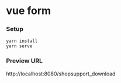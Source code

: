 # vue form

### Setup
```
yarn install
yarn serve
```

### Preview URL
http://localhost:8080/shopsupport_download
